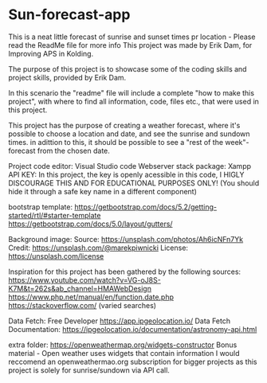 # Sun-forecast-app
This is a neat little forecast of sunrise and sunset times pr location - Please read the ReadMe file for more info
This project was made by Erik Dam, for Improving APS in Kolding.

The purpose of this project is to showcase some of the coding skills
and project skills, provided by Erik Dam.

In this scenario the "readme" file will include a complete "how to make this project",
with where to find all information, code, files etc., that were used in this project.

This project has the purpose of creating a weather forecast,
where it's possible to choose a location and date, and see the sunrise and sundown times.
in adittion to this, it should be possible to see a "rest of the week"-forecast from the 
chosen date.


Project code editor: Visual Studio code
Webserver stack package: Xampp
API KEY: In this project, the key is openly acessible in this code, 
I HIGLY DISCOURAGE THIS AND FOR EDUCATIONAL PURPOSES ONLY!
(You should hide it through a safe key name in a different component)

bootstrap template:
https://getbootstrap.com/docs/5.2/getting-started/rtl/#starter-template
https://getbootstrap.com/docs/5.0/layout/gutters/


Background image:
Source: https://unsplash.com/photos/Ah6icNFn7Yk
Credit: https://unsplash.com/@marekpiwnicki
License: https://unsplash.com/license


Inspiration for this project has been gathered by the following sources:
https://www.youtube.com/watch?v=VG-oJ8S-K7M&t=262s&ab_channel=HMAWebDesign
https://www.php.net/manual/en/function.date.php
https://stackoverflow.com/ (varied searches)


Data Fetch:
Free Developer 
https://app.ipgeolocation.io/
Data Fetch Documentation:
https://ipgeolocation.io/documentation/astronomy-api.html

extra folder:
https://openweathermap.org/widgets-constructor
Bonus material - Open weather uses widgets that contain information
I would reccomend an openweathermao.org subscription for bigger projects
as this project is solely for sunrise/sundown via API call.
